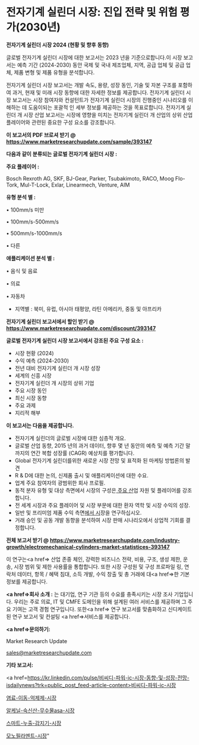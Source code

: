 # 전자기계 실린더 시장: 진입 전략 및 위험 평가(2030년)

<strong>전자기계 실린더 시장 2024 (현황 및 향후 동향)</strong>

글로벌 전자기계 실린더 시장에 대한 보고서는 2023 년을 기준으로합니다.이 시장 보고서는 예측 기간 (2024-2030) 동안 국제 및 국내 제조업체, 지역, 공급 업체 및 공급 업체, 제품 변형 및 제품 유형을 분석합니다.

전자기계 실린더 시장 보고서는 개발 속도, 용량, 성장 동인, 기술 및 자본 구조를 포함하여 과거, 현재 및 미래 시장 동향에 대한 자세한 정보를 제공합니다. 전자기계 실린더 시장 보고서는 시장 참여자와 컨설턴트가 전자기계 실린더 시장의 진행중인 시나리오를 이해하는 데 도움이되는 포괄적 인 세부 정보를 제공하는 것을 목표로합니다. 전자기계 실린더 개 시장 산업 보고서는 시장에 영향을 미치는 전자기계 실린더 개 산업의 상위 산업 플레이어와 관련된 중요한 구성 요소를 강조합니다.



<strong>이 보고서의 PDF 브로셔 받기 @ <a href=https://www.marketresearchupdate.com/sample/393147>https://www.marketresearchupdate.com/sample/393147</a></strong>



<strong>다음과 같이 분류되는 글로벌 전자기계 실린더 시장 :</strong>



<strong>주요 플레이어 :</strong>

Bosch Rexroth AG, SKF, BJ-Gear, Parker, Tsubakimoto, RACO, Moog Flo-Tork, Mul-T-Lock, Exlar, Linearmech, Venture, AIM



<strong>유형 분석 별 :</strong>

• 100mm/s 미만

• 100mm/s-500mm/s

• 500mm/s-1000mm/s

• 다른



<strong>애플리케이션 분석 별 :</strong>

• 음식 및 음료

• 의료

• 자동차

<ul>
  <li>지역별 : 북미, 유럽, 아시아 태평양, 라틴 아메리카, 중동 및 아프리카</li>
</ul>


<strong>전자기계 실린더 보고서에서 할인 받기 @ <a href=https://www.marketresearchupdate.com/discount/393147>https://www.marketresearchupdate.com/discount/393147</a></strong>



<strong>글로벌 전자기계 실린더 시장 보고서에서 강조된 주요 구성 요소 :</strong>
<ul>
  <li>시장 현황 (2024)</li>
  <li>수익 예측 (2024-2030)</li>
  <li>전년 대비 전자기계 실린더 개 시장 성장</li>
  <li>세계의 신흥 시장</li>
  <li>전자기계 실린더 개 시장의 상위 기업</li>
  <li>주요 시장 동인</li>
  <li>최신 시장 동향</li>
  <li>주요 과제</li>
  <li>지리적 해부</li>
</ul>


<strong>이 보고서는 다음을 제공합니다.</strong>
<ul>
  <li>전자기계 실린더의 글로벌 시장에 대한 심층적 개요.</li>
  <li>글로벌 산업 동향, 2015 년의 과거 데이터, 향후 몇 년 동안의 예측 및 예측 기간 말까지의 연간 복합 성장률 (CAGR) 예상치를 평가합니다.</li>
  <li>Global 전자기계 실린더를위한 새로운 시장 전망 및 표적화 된 마케팅 방법론의 발견</li>
  <li>R &amp; D에 대한 논의, 신제품 출시 및 애플리케이션에 대한 수요.</li>
  <li>업계 주요 참여자의 광범위한 회사 프로필.</li>
  <li>동적 분자 유형 및 대상 측면에서 시장의 구성은<a href=> 주요 산</a>업 자원 및 플레이어를 강조합니다.</li>
  <li>전 세계 시장과 주요 플레이어 및 시장 부문에 대한 환자 역학 및 시장 수익의 성장.</li>
  <li>일반 및 프리미엄 제품 수익 측면<a href=>에서 시</a>장을 연구하십시오.</li>
  <li>거래 승인 및 공동 개발 동향을 분석하여 시장 판매 시나리오에서 상업적 기회를 결정합니다.</li>
</ul>



<strong>전체 보고서 받기 @ <a href=https://www.marketresearchupdate.com/industry-growth/electromechanical-cylinders-market-statistices-393147>https://www.marketresearchupdate.com/industry-growth/electromechanical-cylinders-market-statistices-393147</a></strong>

이 연구는<a href=> 산업 존중</a> 체인, 강력한 비즈니스 전략, 비용, 구조, 생성 제한, 운송, 시장 범위 및 제한 사용률을 통합합니다. 또한 시장 구성원 및 구성 프로파일 링, 연락처 데이터, 항목 / 혜택 침대, 소득 개발, 수익 창출 및 총 거래에 대<a href=>한 기본 </a>정보를 제공합니다.



<strong><a href=>회사 소</a>개 :</strong>
는 대기업, 연구 기관 등의 수요를 충족시키는 시장 조사 기업입니다. 우리는 주로 의료, IT 및 CMFE 도메인을 위해 설계된 여러 서비스를 제공하며 그 주요 기여는 고객 경험 연구입니다. 또한<a href=> 연구 보</a>고서를 맞춤화하고 신디케이트 된 연구 보고서 및 컨설팅 <a href=>서비스</a>를 제공합니다.



<strong><a href=>문의하기:</a></strong>

Market Research Update

sales@marketresearchupdate.com



<strong>기타 보고서:</strong>

<a href=https://kr.linkedin.com/pulse/비씨디-파워-ic-시장-동향-및-성장-전망-isdailynews?trk=public_post_feed-article-content>비씨디-파워-ic-시장</a>

<a href=https://www.linkedin.com/pulse/염료-이동-억제제-시장-현재-및-미래-성장-2029-isdailynews/>염료-이동-억제제-시장</a>

<a href=https://www.linkedin.com/pulse/알케닐-숙신산-무수물asa-시장-세분화-연구-및-목표-고객2029년-ri9lf/>알케닐-숙신산-무수물asa-시장</a>

<a href=https://www.linkedin.com/pulse/스마트-누출-감지기-시장-현재-및-미래-성장-2029-analytics-avenue-adventures-24-ana-cxowf/>스마트-누출-감지기-시장</a>

<a href=https://www.linkedin.com/pulse/모노필라멘트-시장-진입-전략-및-위험-평가2030년-analytics-alchemy-360-analysis-nzfzf/>모노필라멘트-시장</a>"
